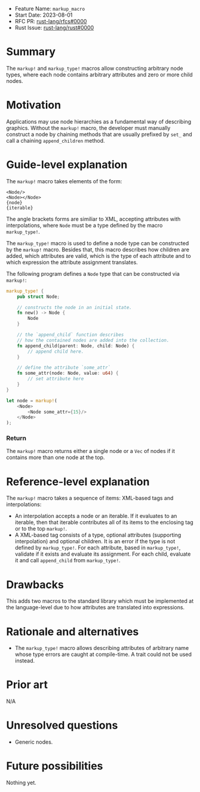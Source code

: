 - Feature Name: `markup_macro`
- Start Date: 2023-08-01
- RFC PR: [rust-lang/rfcs#0000](https://github.com/rust-lang/rfcs/pull/0000)
- Rust Issue: [rust-lang/rust#0000](https://github.com/rust-lang/rust/issues/0000)

# Summary
[summary]: #summary

The `markup!` and `markup_type!` macros allow constructing arbitrary node types, where each node contains arbitrary attributes and zero or more child nodes.

# Motivation
[motivation]: #motivation

Applications may use node hierarchies as a fundamental way of describing graphics. Without the `markup!` macro, the developer must manually construct a node by chaining methods that are usually prefixed by `set_` and call a chaining `append_children` method.

# Guide-level explanation
[guide-level-explanation]: #guide-level-explanation

The `markup!` macro takes elements of the form:

```plain
<Node/>
<Node></Node>
{node}
{iterable}
```

The angle brackets forms are similiar to XML, accepting attributes with interpolations, where `Node` must be a type defined by the macro `markup_type!`.

The `markup_type!` macro is used to define a node type can be constructed by the `markup!` macro. Besides that, this macro describes how children are added, which attributes are valid, which is the type of each attribute and to which expression the attribute assignment translates.

The following program defines a `Node` type that can be constructed via `markup!`:

```rust
markup_type! {
    pub struct Node;

    // constructs the node in an initial state.
    fn new() -> Node {
        Node
    }

    // the `append_child` function describes
    // how the contained nodes are added into the collection.
    fn append_child(parent: Node, child: Node) {
        // append child here.
    }

    // define the attribute `some_attr`
    fn some_attr(node: Node, value: u64) {
        // set attribute here
    }
}

let node = markup!(
    <Node>
        <Node some_attr={15}/>
    </Node>
);
```

### Return

The `markup!` macro returns either a single node or a `Vec` of nodes if it contains more than one node at the top.

# Reference-level explanation
[reference-level-explanation]: #reference-level-explanation

The `markup!` macro takes a sequence of items: XML-based tags and interpolations:

- An interpolation accepts a node or an iterable. If it evaluates to an iterable, then that iterable contributes all of its items to the enclosing tag or to the top `markup!`.
- A XML-based tag consists of a type, optional attributes (supporting interpolation) and optional children. It is an error if the type is not defined by `markup_type!`. For each attribute, based in `markup_type!`, validate if it exists and evaluate its assignment. For each child, evaluate it and call `append_child` from `markup_type!`.

# Drawbacks
[drawbacks]: #drawbacks

This adds two macros to the standard library which must be implemented at the language-level due to how attributes are translated into expressions.

# Rationale and alternatives
[rationale-and-alternatives]: #rationale-and-alternatives

- The `markup_type!` macro allows describing attributes of arbitrary name whose type errors are caught at compile-time. A trait could not be used instead.

# Prior art
[prior-art]: #prior-art

N/A

# Unresolved questions
[unresolved-questions]: #unresolved-questions

- Generic nodes.

# Future possibilities
[future-possibilities]: #future-possibilities

Nothing yet.
